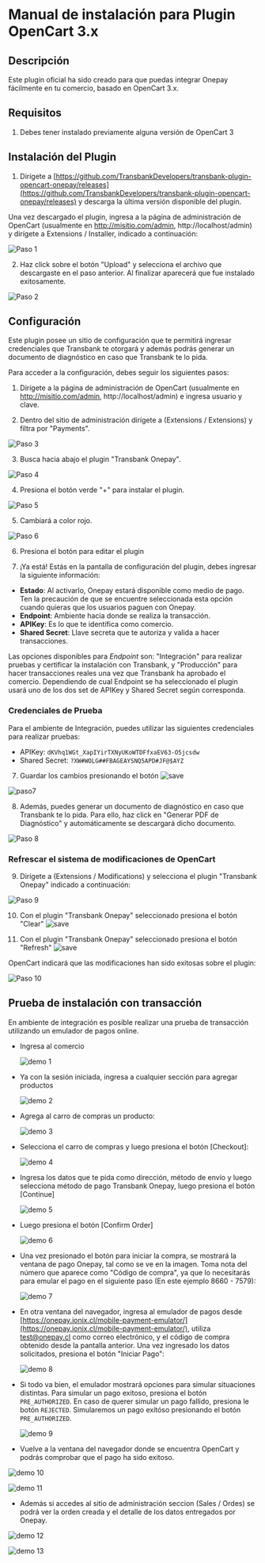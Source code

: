 # Manual de instalación para Plugin OpenCart 3.x

## Descripción

Este plugin oficial ha sido creado para que puedas integrar Onepay fácilmente en tu comercio, basado en OpenCart 3.x.

## Requisitos

1. Debes tener instalado previamente alguna versión de OpenCart 3

## Instalación del Plugin

1. Dirígete a [https://github.com/TransbankDevelopers/transbank-plugin-opencart-onepay/releases](https://github.com/TransbankDevelopers/transbank-plugin-opencart-onepay/releases) y descarga la última versión disponible del plugin.

  Una vez descargado el plugin, ingresa a la página de administración de OpenCart (usualmente en http://misitio.com/admin, http://localhost/admin) y dirígete a Extensions / Installer, indicado a continuación:

  ![Paso 1](img/paso1.png)
  
2. Haz click sobre el botón "Upload" y selecciona el archivo que descargaste en el paso anterior. Al finalizar aparecerá que fue instalado exitosamente.

  ![Paso 2](img/paso2.png)

## Configuración

Este plugin posee un sitio de configuración que te permitirá ingresar credenciales que Transbank te otorgará y además podrás generar un documento de diagnóstico en caso que Transbank te lo pida.

Para acceder a la configuración, debes seguir los siguientes pasos:

1. Dirígete a la página de administración de OpenCart (usualmente en http://misitio.com/admin, http://localhost/admin) e ingresa usuario y clave.

2. Dentro del sitio de administración dirígete a (Extensions / Extensions) y filtra por "Payments".

  ![Paso 3](img/paso3.png)

3. Busca hacia abajo el plugin "Transbank Onepay".

  ![Paso 4](img/paso4.png)

4. Presiona el botón verde "+" para instalar el plugin.
   
  ![Paso 5](img/paso5.png)

5. Cambiará a color rojo.

  ![Paso 6](img/paso6.png)

6. Presiona el botón para editar el plugin

7. ¡Ya está! Estás en la pantalla de configuración del plugin, debes ingresar la siguiente información:
  * **Estado**: Al activarlo, Onepay estará disponible como medio de pago. Ten la precaución de que se encuentre seleccionada esta opción cuando quieras que los usuarios paguen con Onepay.
  * **Endpoint**: Ambiente hacia donde se realiza la transacción. 
  * **APIKey**: Es lo que te identifica como comercio.
  * **Shared Secret**: Llave secreta que te autoriza y valida a hacer transacciones.
  
  Las opciones disponibles para _Endpoint_ son: "Integración" para realizar pruebas y certificar la instalación con Transbank, y "Producción" para hacer transacciones reales una vez que Transbank ha aprobado el comercio. Dependiendo de cual Endpoint se ha seleccionado el plugin usará uno de los dos set de APIKey y Shared Secret según corresponda. 
  
### Credenciales de Prueba

Para el ambiente de Integración, puedes utilizar las siguientes credenciales para realizar pruebas:

* APIKey: `dKVhq1WGt_XapIYirTXNyUKoWTDFfxaEV63-O5jcsdw`
* Shared Secret: `?XW#WOLG##FBAGEAYSNQ5APD#JF@$AYZ`

7. Guardar los cambios presionando el botón ![save](img/save.png)
   
  ![paso7](img/paso7.png)

8. Además, puedes generar un documento de diagnóstico en caso que Transbank te lo pida. Para ello, haz click en "Generar PDF de Diagnóstico" y automáticamente se descargará dicho documento.

  ![Paso 8](img/paso8.png)

### Refrescar el sistema de modificaciones de OpenCart

9. Dirígete a (Extensions / Modifications) y selecciona el plugin "Transbank Onepay" indicado a continuación:

  ![Paso 9](img/paso9.png)

10. Con el plugin "Transbank Onepay" seleccionado presiona el botón "Clear" ![save](img/mod_clear.png)

11. Con el plugin "Transbank Onepay" seleccionado presiona el botón "Refresh" ![save](img/mod_refresh.png)

OpenCart indicará que las modificaciones han sido exitosas sobre el plugin:

  ![Paso 10](img/paso10.png)

## Prueba de instalación con transacción

En ambiente de integración es posible realizar una prueba de transacción utilizando un emulador de pagos online.

* Ingresa al comercio

  ![demo 1](img/demo1.png)

* Ya con la sesión iniciada, ingresa a cualquier sección para agregar productos

  ![demo 2](img/demo2.png)

* Agrega al carro de compras un producto:

  ![demo 3](img/demo3.png)

* Selecciona el carro de compras y luego presiona el botón [Checkout]:

  ![demo 4](img/demo4.png)

* Ingresa los datos que te pida como dirección, método de envío y luego selecciona método de pago Transbank Onepay, luego presiona el botón [Continue]

  ![demo 5](img/demo5.png)

* Luego presiona el botón [Confirm Order]

  ![demo 6](img/demo6.png)

* Una vez presionado el botón para iniciar la compra, se mostrará la ventana de pago Onepay, tal como se ve en la imagen. Toma nota del número que aparece como "Código de compra", ya que lo necesitarás para emular el pago en el siguiente paso (En este ejemplo 8660 - 7579):
  
  ![demo 7](img/demo7.png)
  
* En otra ventana del navegador, ingresa al emulador de pagos desde [https://onepay.ionix.cl/mobile-payment-emulator/](https://onepay.ionix.cl/mobile-payment-emulator/), utiliza test@onepay.cl como correo electrónico, y el código de compra obtenido desde la pantalla anterior. Una vez ingresado los datos solicitados, presiona el botón "Iniciar Pago":

  ![demo 8](img/demo8.png)
  
* Si todo va bien, el emulador mostrará opciones para simular situaciones distintas. Para simular un pago exitoso, presiona el botón `PRE_AUTHORIZED`. En caso de querer simular un pago fallido, presiona le botón `REJECTED`. Simularemos un pago exitóso presionando el botón `PRE_AUTHORIZED`.

  ![demo 9](img/demo9.png)
  
* Vuelve a la ventana del navegador donde se encuentra OpenCart y podrás comprobar que el pago ha sido exitoso.

 ![demo 10](img/demo10.png)

 ![demo 11](img/demo11.png)

* Además si accedes al sitio de administración seccion (Sales / Ordes) se podrá ver la orden creada y el detalle de los datos entregados por Onepay.

 ![demo 12](img/demo12.png)

 ![demo 13](img/demo13.png)

